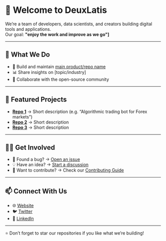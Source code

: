 # 👋 Welcome to DeuxLatis

We’re a team of developers, data scientists, and creators building digital tools and applications.  
Our goal: **"enjoy the work and improve as we go"]**

---

## 🚀 What We Do
- 🔧 Build and maintain [main product/repo name](link)  
- 📊 Share insights on [topic/industry]  
- 🤝 Collaborate with the open-source community  

---

## 🌟 Featured Projects
- [**Repo 1**](link) → Short description (e.g. “Algorithmic trading bot for Forex markets”)  
- [**Repo 2**](link) → Short description  
- [**Repo 3**](link) → Short description  

---

## 🧑‍💻 Get Involved
- 🐛 Found a bug? → [Open an issue](link)  
- 💡 Have an idea? → [Start a discussion](link)  
- 🔗 Want to contribute? → Check our [Contributing Guide](link)  

---

## 📫 Connect With Us
- 🌐 [Website](https://yourorg.com)  
- 🐦 [Twitter](https://twitter.com/yourorg)  
- 💼 [LinkedIn](https://linkedin.com/company/yourorg)  

---

⭐️ Don’t forget to star our repositories if you like what we’re building!


